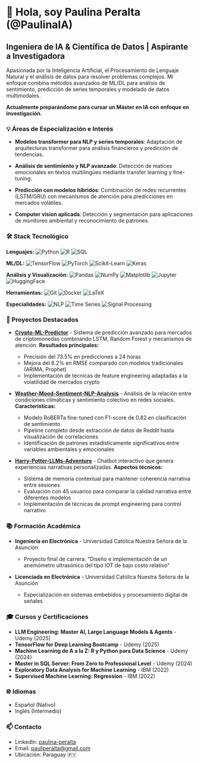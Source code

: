 # 👋 Hola, soy Paulina Peralta (@PaulinaIA)
## Ingeniera de IA & Científica de Datos | Aspirante a Investigadora

Apasionada por la Inteligencia Artificial, el Procesamiento de Lenguaje Natural y el análisis de datos para resolver problemas complejos. Mi enfoque combina métodos avanzados de ML/DL para análisis de sentimiento, predicción de series temporales y modelado de datos multimodales.

**Actualmente preparándome para cursar un Máster en IA con enfoque en investigación.**

### 💡 Áreas de Especialización e Interés

- **Modelos transformer para NLP y series temporales**: Adaptación de arquitecturas transformer para análisis financieros y predicción de tendencias.
  
- **Análisis de sentimiento y NLP avanzado**: Detección de matices emocionales en textos multilingües mediante transfer learning y fine-tuning.
  
- **Predicción con modelos híbridos**: Combinación de redes recurrentes (LSTM/GRU) con mecanismos de atención para predicciones en mercados volátiles.
  
- **Computer vision aplicada**: Detección y segmentación para aplicaciones de monitoreo ambiental y reconocimiento de patrones.

### 🛠️ Stack Tecnológico

**Lenguajes:** 
![Python](https://img.shields.io/badge/Python-3776AB?style=flat&logo=python&logoColor=white)
![R](https://img.shields.io/badge/R-276DC3?style=flat&logo=r&logoColor=white)
![SQL](https://img.shields.io/badge/SQL-4479A1?style=flat&logo=postgresql&logoColor=white)

**ML/DL:** 
![TensorFlow](https://img.shields.io/badge/TensorFlow-FF6F00?style=flat&logo=tensorflow&logoColor=white)
![PyTorch](https://img.shields.io/badge/PyTorch-EE4C2C?style=flat&logo=pytorch&logoColor=white)
![Scikit-Learn](https://img.shields.io/badge/Scikit--learn-F7931E?style=flat&logo=scikit-learn&logoColor=white)
![Keras](https://img.shields.io/badge/Keras-D00000?style=flat&logo=keras&logoColor=white)

**Análisis y Visualización:** 
![Pandas](https://img.shields.io/badge/Pandas-150458?style=flat&logo=pandas&logoColor=white)
![NumPy](https://img.shields.io/badge/NumPy-013243?style=flat&logo=numpy&logoColor=white)
![Matplotlib](https://img.shields.io/badge/Matplotlib-11557c?style=flat)
![Jupyter](https://img.shields.io/badge/Jupyter-F37626?style=flat&logo=jupyter&logoColor=white)
![HuggingFace](https://img.shields.io/badge/HuggingFace-FF9D00?style=flat)

**Herramientas:** 
![Git](https://img.shields.io/badge/Git-F05032?style=flat&logo=git&logoColor=white)
![Docker](https://img.shields.io/badge/Docker-2496ED?style=flat&logo=docker&logoColor=white)
![LaTeX](https://img.shields.io/badge/LaTeX-008080?style=flat&logo=latex&logoColor=white)

**Especialidades:** 
![NLP](https://img.shields.io/badge/NLP-8957e5?style=flat)
![Time Series](https://img.shields.io/badge/Time_Series-2C8EBB?style=flat)
![Signal Processing](https://img.shields.io/badge/Signal_Processing-4c8dae?style=flat)

### 🚀 Proyectos Destacados

- **[Crypto-ML-Predictor](https://github.com/PaulinaIA/Crypto-ML-Predictor)** - Sistema de predicción avanzado para mercados de criptomonedas combinando LSTM, Random Forest y mecanismos de atención. **Resultados principales:**
  - Precisión del 73.5% en predicciones a 24 horas
  - Mejora del 8.2% en RMSE comparado con modelos tradicionales (ARIMA, Prophet)
  - Implementación de técnicas de feature engineering adaptadas a la volatilidad de mercados crypto

- **[Weather-Mood-Sentiment-NLP-Analysis](https://github.com/PaulinaIA/Weather-Mood-Sentiment-NLP-Analysis)** - Análisis de la relación entre condiciones climáticas y sentimiento colectivo en redes sociales. **Características:**
  - Modelo RoBERTa fine-tuned con F1-score de 0.82 en clasificación de sentimiento
  - Pipeline completo desde extracción de datos de Reddit hasta visualización de correlaciones
  - Identificación de patrones estadísticamente significativos entre variables ambientales y emocionales

- **[Harry-Potter-LLMs-Adventure](https://github.com/PaulinaIA/Harry-Potter-LLMs-Adventure)** - Chatbot interactivo que genera experiencias narrativas personalizadas. **Aspectos técnicos:**
  - Sistema de memoria contextual para mantener coherencia narrativa entre sesiones
  - Evaluación con 45 usuarios para comparar la calidad narrativa entre diferentes modelos
  - Implementación de técnicas de prompt engineering para control narrativo

### 📚 Formación Académica

- **Ingeniería en Electrónica** - Universidad Católica Nuestra Señora de la Asunción
  - Proyecto final de carrera: "Diseño e implementación de un anemómetro ultrasónico del tipo IOT de bajo costo relativo"

- **Licenciada en Electrónica** - Universidad Católica Nuestra Señora de la Asunción
  - Especialización en sistemas embebidos y procesamiento digital de señales

### 🎓 Cursos y Certificaciones

- **LLM Engineering: Master AI, Large Language Models & Agents** - Udemy (2025)
- **TensorFlow for Deep Learning Bootcamp** - Udemy (2025)
- **Machine Learning de A a la Z: R y Python para Data Science** - Udemy (2024)
- **Master in SQL Server: From Zero to Professional Level** - Udemy (2024)
- **Exploratory Data Analysis for Machine Learning** - IBM (2022)
- **Supervised Machine Learning: Regression** - IBM (2022)

### 🌐 Idiomas

- Español (Nativo)
- Inglés (Intermedio) 

### 📫 Contacto

- LinkedIn: [paulina-peralta](https://www.linkedin.com/in/paulina-peralta-916a46140/)
- Email: pauliperalta@gmail.com
- Ubicación: Paraguay 🇵🇾

